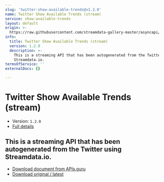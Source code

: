 ```yaml
---
slug: 'twitter:show-available-trends@v1.2.0'
name: Twitter Show Available Trends (stream)
service: show-available-trends
layout: default
origin: >-
  https://raw.githubusercontent.com/streamdata-gallery-master/asyncapi/master/_listings/twitter/twitter-show-available-trends-stream-async.md
info:
  title: Twitter Show Available Trends (stream)
  version: 1.2.0
  description: >-
    This is a streaming API that has been autogenerated from the Twitter using
    Streamdata.io.
termsOfService: ''
externalDocs: {}

---
```

# Twitter Show Available Trends (stream)

* Version: `1.2.0`
* [Full details](../html/twitter:show-available-trends@v1.2.0.html)



## This is a streaming API that has been autogenerated from the Twitter using Streamdata.io.



* [Download document from APIs.guru](https://raw.githubusercontent.com/APIs-guru/asyncapi-directory/master/docs/APIs/twitter%3Ashow-available-trends%40v1.2.0.yaml)
* [Download original / latest](https://raw.githubusercontent.com/streamdata-gallery-master/asyncapi/master/_listings/twitter/twitter-show-available-trends-stream-async.md)

<script type="application/ld+json">
{
  "@context": "http://schema.org/",
  "@type": "WebAPI",
  "description": "This is a streaming API that has been autogenerated from the Twitter using Streamdata.io.",
  "documentation": "",

  "name": "Twitter Show Available Trends (stream)"
}
</script>
